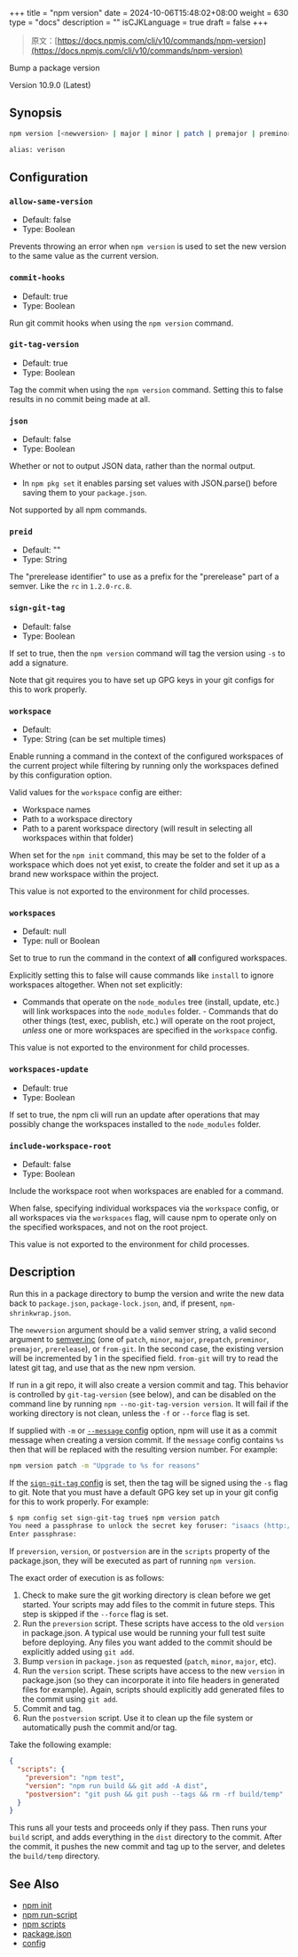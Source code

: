 +++
title = "npm version"
date = 2024-10-06T15:48:02+08:00
weight = 630
type = "docs"
description = ""
isCJKLanguage = true
draft = false
+++

> 原文：[https://docs.npmjs.com/cli/v10/commands/npm-version](https://docs.npmjs.com/cli/v10/commands/npm-version)

Bump a package version



Version 10.9.0 (Latest)

## Synopsis



```bash
npm version [<newversion> | major | minor | patch | premajor | preminor | prepatch | prerelease | from-git]

alias: verison
```

## Configuration

### `allow-same-version`

- Default: false
- Type: Boolean

Prevents throwing an error when `npm version` is used to set the new version to the same value as the current version.

### `commit-hooks`

- Default: true
- Type: Boolean

Run git commit hooks when using the `npm version` command.

### `git-tag-version`

- Default: true
- Type: Boolean

Tag the commit when using the `npm version` command. Setting this to false results in no commit being made at all.

### `json`

- Default: false
- Type: Boolean

Whether or not to output JSON data, rather than the normal output.

- In `npm pkg set` it enables parsing set values with JSON.parse() before saving them to your `package.json`.

Not supported by all npm commands.

### `preid`

- Default: ""
- Type: String

The "prerelease identifier" to use as a prefix for the "prerelease" part of a semver. Like the `rc` in `1.2.0-rc.8`.

### `sign-git-tag`

- Default: false
- Type: Boolean

If set to true, then the `npm version` command will tag the version using `-s` to add a signature.

Note that git requires you to have set up GPG keys in your git configs for this to work properly.

### `workspace`

- Default:
- Type: String (can be set multiple times)

Enable running a command in the context of the configured workspaces of the current project while filtering by running only the workspaces defined by this configuration option.

Valid values for the `workspace` config are either:

- Workspace names
- Path to a workspace directory
- Path to a parent workspace directory (will result in selecting all workspaces within that folder)

When set for the `npm init` command, this may be set to the folder of a workspace which does not yet exist, to create the folder and set it up as a brand new workspace within the project.

This value is not exported to the environment for child processes.

### `workspaces`

- Default: null
- Type: null or Boolean

Set to true to run the command in the context of **all** configured workspaces.

Explicitly setting this to false will cause commands like `install` to ignore workspaces altogether. When not set explicitly:

- Commands that operate on the `node_modules` tree (install, update, etc.) will link workspaces into the `node_modules` folder. - Commands that do other things (test, exec, publish, etc.) will operate on the root project, *unless* one or more workspaces are specified in the `workspace` config.

This value is not exported to the environment for child processes.

### `workspaces-update`

- Default: true
- Type: Boolean

If set to true, the npm cli will run an update after operations that may possibly change the workspaces installed to the `node_modules` folder.

### `include-workspace-root`

- Default: false
- Type: Boolean

Include the workspace root when workspaces are enabled for a command.

When false, specifying individual workspaces via the `workspace` config, or all workspaces via the `workspaces` flag, will cause npm to operate only on the specified workspaces, and not on the root project.

This value is not exported to the environment for child processes.

## Description

Run this in a package directory to bump the version and write the new data back to `package.json`, `package-lock.json`, and, if present, `npm-shrinkwrap.json`.

The `newversion` argument should be a valid semver string, a valid second argument to [semver.inc](https://github.com/npm/node-semver#functions) (one of `patch`, `minor`, `major`, `prepatch`, `preminor`, `premajor`, `prerelease`), or `from-git`. In the second case, the existing version will be incremented by 1 in the specified field. `from-git` will try to read the latest git tag, and use that as the new npm version.

If run in a git repo, it will also create a version commit and tag. This behavior is controlled by `git-tag-version` (see below), and can be disabled on the command line by running `npm --no-git-tag-version version`. It will fail if the working directory is not clean, unless the `-f` or `--force` flag is set.

If supplied with `-m` or [`--message` config](https://docs.npmjs.com/cli/v10/using-npm/config#message) option, npm will use it as a commit message when creating a version commit. If the `message` config contains `%s` then that will be replaced with the resulting version number. For example:



```bash
npm version patch -m "Upgrade to %s for reasons"
```

If the [`sign-git-tag` config](https://docs.npmjs.com/cli/v10/using-npm/config#sign-git-tag) is set, then the tag will be signed using the `-s` flag to git. Note that you must have a default GPG key set up in your git config for this to work properly. For example:



```bash
$ npm config set sign-git-tag true$ npm version patch
You need a passphrase to unlock the secret key foruser: "isaacs (http://blog.izs.me/) <i@izs.me>"2048-bit RSA key, ID 6C481CF6, created 2010-08-31
Enter passphrase:
```

If `preversion`, `version`, or `postversion` are in the `scripts` property of the package.json, they will be executed as part of running `npm version`.

The exact order of execution is as follows:

1. Check to make sure the git working directory is clean before we get started. Your scripts may add files to the commit in future steps. This step is skipped if the `--force` flag is set.
2. Run the `preversion` script. These scripts have access to the old `version` in package.json. A typical use would be running your full test suite before deploying. Any files you want added to the commit should be explicitly added using `git add`.
3. Bump `version` in `package.json` as requested (`patch`, `minor`, `major`, etc).
4. Run the `version` script. These scripts have access to the new `version` in package.json (so they can incorporate it into file headers in generated files for example). Again, scripts should explicitly add generated files to the commit using `git add`.
5. Commit and tag.
6. Run the `postversion` script. Use it to clean up the file system or automatically push the commit and/or tag.

Take the following example:



```json
{
  "scripts": {
    "preversion": "npm test",
    "version": "npm run build && git add -A dist",
    "postversion": "git push && git push --tags && rm -rf build/temp"
  }
}
```

This runs all your tests and proceeds only if they pass. Then runs your `build` script, and adds everything in the `dist` directory to the commit. After the commit, it pushes the new commit and tag up to the server, and deletes the `build/temp` directory.

## See Also

- [npm init](https://docs.npmjs.com/cli/v10/commands/npm-init)
- [npm run-script](https://docs.npmjs.com/cli/v10/commands/npm-run-script)
- [npm scripts](https://docs.npmjs.com/cli/v10/using-npm/scripts)
- [package.json](https://docs.npmjs.com/cli/v10/configuring-npm/package-json)
- [config](https://docs.npmjs.com/cli/v10/using-npm/config)